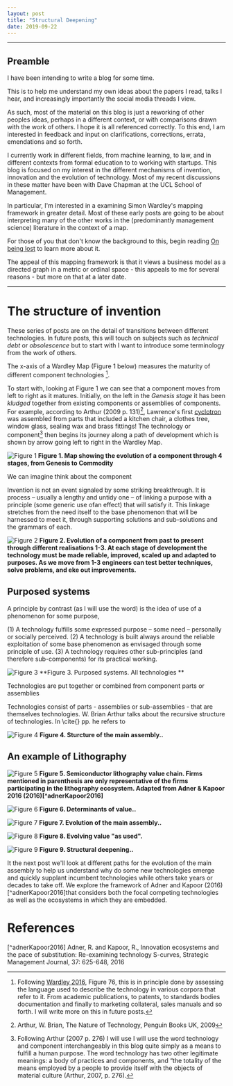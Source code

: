 ```yaml
---
layout: post
title: "Structural Deepening"
date: 2019-09-22
---
```


***

## Preamble

I have been intending to write a blog for some time.

This is to help me understand my own ideas about the papers I read, talks I hear, and increasingly importantly the social media threads I view. 

As such, most of the material on this blog is just a reworking of other peoples ideas, perhaps in a different context, or with comparisons drawn with the work of others. I hope it is all referenced correctly. To this end, I am interested in feedback and input on clarifications, corrections, errata, emendations and so forth. 

I currently work in different fields, from machine learning, to law, and in different contexts from formal education to to working with startups. This blog is focused on my interest in the different mechanisms of invention, innovation and the evolution of technology. Most of my recent discussions in these matter have been with Dave Chapman at the UCL School of Management.    

In particular, I'm interested in a examining Simon Wardley's mapping framework in greater detail. Most of these early posts are going to be about interpreting many of the other works in the (predominantly management science) literature in the context of a map. 

For those of you that don't know the background to this, begin reading  [On being lost](https://medium.com/wardleymaps/on-being-lost-2ef5f05eb1ec) to learn more about it. 

The appeal of this mapping framework is that it views a business model as a directed graph in a metric or ordinal space - this appeals to me for several reasons - but more on that at a later date. 

***

# The structure of invention

These series of posts are on the detail of transitions between different technologies. In future posts, this will touch on subjects such as *technical debt* or *obsolescence* but to start with I want to introduce some terminology from the work of others. 

The x-axis of a Wardley Map (Figure 1 below) measures the maturity of different component technologies [^1].

[^1]: Following [Wardley 2016](https://medium.com/wardleymaps/finding-a-new-purpose-8c60c9484d3b), Figure 76, this is in principle done by assessing the language used to describe the technology in various corpora that refer to it. From academic publications, to patents, to standards bodies documentation and finally to marketing collateral, sales manuals and so forth. I will write more on this in future posts.

To start with, looking at Figure 1 we can see that a component moves from left to right as it matures. Initially, on the left in the *Genesis stage* it has been *kludged* together from existing components or assemblies of components. For example, according to Arthur (2009 p. 131)[^arthur2009], Lawrence's first [cyclotron](https://en.wikipedia.org/wiki/Cyclotron) was assembled from parts that included a kitchen chair, a clothes tree, window glass, sealing wax and brass fittings! The technology or component[^2] then begins its journey along a path of development which is shown by arrow going left to right in the Wardley Map. 

[^2]: Following Arthur (2007 p. 276)[^arthur2007] I will use I will use the word technology and component interchangeably in this blog quite simply as a means to fulfill a human purpose. The word technology has two other legitimate meanings: a body of practices and components, and “the totality of the means employed by a people to provide itself with the objects of material culture (Arthur, 2007, p. 276)[^arthur2007]. 


![Figure 1](/assets/0001_Structural_Deepening_Fig1.png)
**Figure 1. Map showing the evolution of a component through 4 stages, from Genesis to Commodity**

We can imagine think about the component 

Invention is not an event signaled by some striking breakthrough. It is process – usually a lengthy and untidy one – of linking a purpose with a principle (some generic use ofan effect) that will satisfy it. This linkage stretches from the need itself to the base phenomenon that will be harnessed to meet it, through supporting solutions and sub-solutions and the grammars of each.

![Figure 2](/assets/0001_Structural_Deepening_Fig2.png)
**Figure 2. Evolution of a component from past to present through different realisations 1-3. At each stage of development the technology must be made reliable, improved, scaled up and adapted to purposes. As we move from 1-3 engineers can test better techniques, solve problems, and eke out improvements.**


## Purposed systems 

A principle by contrast (as I will use the word) is the idea of use of a phenomenon for some purpose,

(1) A technology fulfills some expressed purpose – some need – personally or socially perceived. (2) A technology is built always around the reliable exploitation of some base phenomenon as envisaged through some principle of use. (3) A technology requires other sub-principles (and therefore sub-components) for its practical working.



![Figure 3](/assets/0001_Structural_Deepening_Fig3.png)
**Figure 3. Purposed systems. All technologies **

Technologies are put together or combined from component parts or assemblies

Technologies consist of parts - assemblies or sub-assemblies - that are themselves technologies. W. Brian Arthur talks about the recursive structure of technologies. In \cite{} pp. he refers to 

![Figure 4](/assets/0001_Structural_Deepening_Fig4.png)
**Figure 4. Sturcture of the main assembly..**

## An example of Lithography 

![Figure 5](/assets/0001_Structural_Deepening_Fig5.png)
**Figure 5. Semiconductor lithography value chain. Firms mentioned in parenthesis are only representative of the firms participating in the lithography ecosystem. Adapted from Adner & Kapoor 2016 (2016)[^adnerKapoor2016]**

![Figure 6](/assets/0001_Structural_Deepening_Fig6.png)
**Figure 6. Determinants of value..**

![Figure 7](/assets/0001_Structural_Deepening_Fig7.png)
**Figure 7. Evolution of the main assembly..**

![Figure 8](/assets/0001_Structural_Deepening_Fig8.png)
**Figure 8. Evolving value "as used".**

![Figure 9](/assets/0001_Structural_Deepening_Fig9.png)
**Figure 9. Structural deepening..**

It the next post we'll look at different paths for the evolution of the main assembly to help us understand why do some new technologies emerge and quickly supplant incumbent technologies while others take years or decades to take off. We explore the framework of Adner and Kapoor (2016)[^adnerKapoor2016]that considers both the focal competing technologies as well as the ecosystems in which they are embedded.

# References 

[^arthur2007]: Arthur, W. Brian, The Structure of Invention, Research Policy, 36, pages 274-287, 2007 

[^arthur2009]: Arthur, W. Brian, The Nature of Technology, Penguin Books UK, 2009

[^adnerKapoor2016] Adner, R. and Kapoor, R., Innovation ecosystems and the pace of substitution: Re-examining technology S-curves, Strategic Management Journal, 37: 625-648, 2016  
